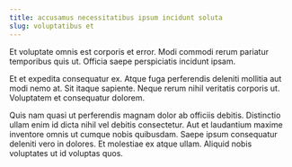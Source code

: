 ```yaml
---
title: accusamus necessitatibus ipsum incidunt soluta
slug: voluptatibus et
---
```


Et voluptate omnis est corporis et error. Modi commodi rerum pariatur temporibus quis ut. Officia saepe perspiciatis incidunt ipsam.

Et et expedita consequatur ex. Atque fuga perferendis deleniti mollitia aut modi nemo at. Sit itaque sapiente. Neque rerum nihil veritatis corporis ut. Voluptatem et consequatur dolorem.

Quis nam quasi ut perferendis magnam dolor ab officiis debitis. Distinctio ullam enim id dicta nihil vel debitis consectetur. Aut et laudantium maxime inventore omnis ut cumque nobis quibusdam. Saepe ipsum consequatur deleniti vero in dolores. Et molestiae ex atque ullam. Aliquid nobis voluptates ut id voluptas quos.
